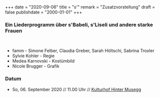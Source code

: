 ﻿+++
date = "2020-09-06"
title = "s'"
remark = "Zusatzvorstellung"
draft = false
publishdate = "2000-01-01"
+++

### Ein Liederprogramm über s'Babeli, s'Liseli und andere starke Frauen

<br>

* famm - Simone Felber, Claudia Greber, Sarah Höltschi, Sabrina Troxler
* Sylvie Kohler - Regie
* Medea Karnovski - Kostümbild
* Nicole Brugger - Grafik


### Datum

* So, 06. September 2020 // 11.00 Uhr // [Kulturhof Hinter Musegg](https://www.hinter-musegg.ch/veranstaltungen/famm-s-2)
